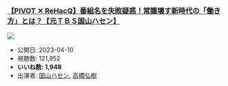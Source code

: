 ### [【PIVOT ✕ ReHacQ】番組名を失敗疑惑！常識壊す新時代の「働き方」とは？【元ＴＢＳ国山ハセン】](https://www.youtube.com/watch?v=jfo8GKexGJc)
[![](https://img.youtube.com/vi/jfo8GKexGJc/sddefault.jpg)](https://www.youtube.com/watch?v=jfo8GKexGJc)
-   公開日: 2023-04-10
-   視聴数: 121,952
-   **いいね数: 1,948**
-   出演者: [国山ハセン](/rehacq_fan/people/国山ハセン "wikilink"), [高橋弘樹](/rehacq_fan/people/高橋弘樹 "wikilink")
